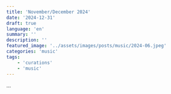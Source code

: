 ```yaml
---
title: 'November/December 2024'
date: '2024-12-31'
draft: true
language: 'en'
summary: ''
description: ''
featured_image: '../assets/images/posts/music/2024-06.jpeg'
categories: 'music'
tags:
    - 'curations'
    - 'music'
---
```

...
